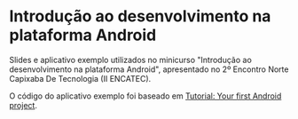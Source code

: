 Introdução ao desenvolvimento na plataforma Android
===================================================

Slides e aplicativo exemplo utilizados no minicurso "Introdução ao desenvolvimento na plataforma Android", apresentado no 2º Encontro Norte Capixaba De Tecnologia (II ENCATEC).

O código do aplicativo exemplo foi baseado em [Tutorial: Your first Android project](http://www.vogella.com/articles/Android/article.html#tutorial_temperature).
